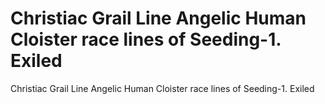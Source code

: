 # Christiac Grail Line Angelic Human Cloister race lines of Seeding-1. Exiled

Christiac Grail Line Angelic Human Cloister race lines of Seeding-1. Exiled